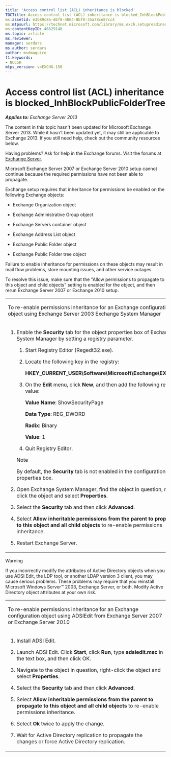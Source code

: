 ```yaml
---
title: 'Access control list (ACL) inheritance is blocked'
TOCTitle: Access control list (ACL) inheritance is blocked_InhBlockPublicFolderTree
ms:assetid: e3b89c8a-d6f8-4864-8bf0-35a78ce87cc4
ms:mtpsurl: https://technet.microsoft.com/library/ms.exch.setupreadiness.inhblockpublicfoldertree(v=EXCHG.150)
ms:contentKeyID: 46629148
ms.topic: article
ms.reviewer: 
manager: serdars
ms.author: serdars
author: msdmaguire
f1.keywords:
- NOCSH
mtps_version: v=EXCHG.150
---
```


# Access control list (ACL) inheritance is blocked\_InhBlockPublicFolderTree

_**Applies to:** Exchange Server 2013_

The content in this topic hasn't been updated for Microsoft Exchange Server 2013. While it hasn't been updated yet, it may still be applicable to Exchange 2013. If you still need help, check out the community resources below.

Having problems? Ask for help in the Exchange forums. Visit the forums at [Exchange Server](https://social.technet.microsoft.com/forums/office/home?category=exchangeserver).

Microsoft Exchange Server 2007 or Exchange Server 2010 setup cannot continue because the required permissions have not been able to propagate.

Exchange setup requires that inheritance for permissions be enabled on the following Exchange objects:

- Exchange Organization object

- Exchange Administrative Group object

- Exchange Servers container object

- Exchange Address List object

- Exchange Public Folder object

- Exchange Public Folder tree object

Failure to enable inheritance for permissions on these objects may result in mail flow problems, store mounting issues, and other service outages.

To resolve this issue, make sure that the "Allow permissions to propagate to this object and child objects" setting is enabled for the object, and then rerun Exchange Server 2007 or Exchange 2010 setup.

<table>
<colgroup>
<col  />
</colgroup>
<tbody>
<tr class="odd">
<td><p>To re-enable permissions inheritance for an Exchange configuration object using Exchange Server 2003 Exchange System Manager</p></td>
</tr>
<tr class="even">
<td><ol>
<li><p>Enable the <strong>Security</strong> tab for the object properties box of Exchange System Manager by setting a registry parameter.</p>
<ol>
<li><p>Start Registry Editor (Regedt32.exe).</p></li>
<li><p>Locate the following key in the registry:</p>
<p><strong>HKEY_CURRENT_USER\Software\Microsoft\Exchange\EXAdmin</strong></p></li>
<li><p>On the <strong>Edit</strong> menu, click <strong>New</strong>, and then add the following registry value:</p>
<p><strong>Value Name</strong>: ShowSecurityPage</p>
<p><strong>Data Type</strong>: REG_DWORD</p>
<p><strong>Radix</strong>: Binary</p>
<p><strong>Value</strong>: 1</p></li>
<li><p>Quit Registry Editor.</p></li>
</ol>

> [!NOTE]
> By default, the <STRONG>Security</STRONG> tab is not enabled in the configuration object properties box.

</li>
<li><p>Open Exchange System Manager, find the object in question, right-click the object and select <strong>Properties</strong>.</p></li>
<li><p>Select the <strong>Security</strong> tab and then click <strong>Advanced</strong>.</p></li>
<li><p>Select <strong>Allow inheritable permissions from the parent to propagate to this object and all child objects</strong> to re-enable permissions inheritance.</p></li>
<li><p>Restart Exchange Server.</p></li>
</ol></td>
</tr>
</tbody>
</table>

> [!WARNING]
> If you incorrectly modify the attributes of Active Directory objects when you use ADSI Edit, the LDP tool, or another LDAP version&nbsp;3 client, you may cause serious problems. These problems may require that you reinstall Microsoft Windows&nbsp;Server™&nbsp;2003, Exchange&nbsp;Server, or both. Modify Active Directory object attributes at your own risk.

<table>
<colgroup>
<col  />
</colgroup>
<tbody>
<tr class="odd">
<td><p>To re-enable permissions inheritance for an Exchange configuration object using ADSIEdit from Exchange Server 2007 or Exchange Server 2010</p></td>
</tr>
<tr class="even">
<td><ol>
<li><p>Install ADSI Edit.</p></li>
<li><p>Launch ADSI Edit. Click <strong>Start</strong>, click <strong>Run</strong>, type <strong>adsiedit.msc</strong> in the text box, and then click OK.</p></li>
<li><p>Navigate to the object in question, right-click the object and select <strong>Properties</strong>.</p></li>
<li><p>Select the <strong>Security</strong> tab and then click <strong>Advanced</strong>.</p></li>
<li><p>Select <strong>Allow inheritable permissions from the parent to propagate to this object and all child objects</strong> to re-enable permissions inheritance.</p></li>
<li><p>Select <strong>Ok</strong> twice to apply the change.</p></li>
<li><p>Wait for Active Directory replication to propagate the changes or force Active Directory replication.</p></li>
</ol></td>
</tr>
</tbody>
</table>
